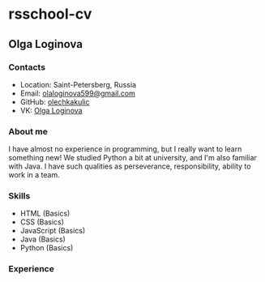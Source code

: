 # **rsschool-cv**
## **Olga Loginova**

### **Contacts**
* Location: Saint-Petersberg, Russia
* Email: olaloginova599@gmail.com
* GitHub: [olechkakulic](https://github.com/olechkakulic)
* VK: [Olga Loginova](https://vk.com/krinzh_umer)

### **About me**
I have almost no experience in programming, but I really want to learn something new! We studied Python a bit at university, and I'm also familiar with Java. I have such qualities as perseverance, responsibility, ability to work in a team.

### **Skills**
* HTML (Basics)
* CSS (Basics)
* JavaScript (Basics)
* Java (Basics)
* Python (Basics)

### **Experience**

